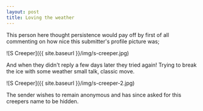 ```yaml
---
layout: post
title: Loving the weather
---
```


This person here thought persistence would pay off by first of all commenting on how nice this submitter's profile picture was;

![S Creeper]({{ site.baseurl }}/img/s-creeper.jpg)

And when they didn't reply a few days later they tried again! Trying to break the ice with some weather small talk, classic move.

![S Creeper]({{ site.baseurl }}/img/s-creeper-2.jpg)

The sender wishes to remain anonymous and has since asked for this creepers name
to be hidden.
